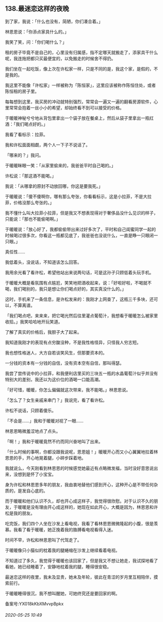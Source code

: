 ## 138.最迷恋这样的夜晚
到了家，我说：「什么也没有，简陋，你们凑合着。」


林恩恩说：「你添点家具什么的。」


我笑了笑，问：「你们喝什么？」


租的房子毕竟不是自己的，心里没有归属感，指不定哪天就搬走了，添家具干什么呢，我连拖把都只买最便宜的，以免搬走的时候舍不得扔。


我们坐在一起吃饭，像上次在许松家一样，只是不同的是，我这个家，是假的，不是我的。


我这里不能像「许松家」一样被称为「陈恒家」，这里应该被称作陈恒住处，或者陈恒租的房子里。


每每想到这里，我买房的冲动就特别强烈，常常会一遍又一遍的翻看房源软件，心里常常会抱着一丝小小的希望，却始终看不到可以接受的价格。


于暖暖神秘兮兮地从背包里拿出一个袋子放在餐桌上，然后从袋子里拿出一瓶红酒：「我们喝点好的。」


我看了看标示：拉菲。


我和许松面面相觑，两个人一下子不说话了。


「哪来的？」我问。


于暖暖眯眼一笑：「从家里偷来的，我爸爸平时自己喝的。」


许松说：「那这酒不能喝。」


我说：「从哪拿的原封不动放回哪，你这是要我死。」


于暖暖说：「傻不傻啊你，哪有那么夸张，你看看标示，这是小拉菲，不是大拉菲，价格没那么夸张的。」


我不懂什么叫大拉菲小拉菲，但是我又不想表现得对于奢侈品没什么见识的样子，只能说：「那也不能偷喝啊。」


于暖暖说：「放心好了，我都偷偷带出来过好多次了，平时和自己闺蜜同学一起的时候喝过很多次，你看这一瓶都见底了，我爸爸也没说什么，一直是睁一只眼闭一只眼。」


真任性……


我低着头，没说话，不知道该怎么回答。


我用余光看了看许松，希望他站出来说两句话，可是这孙子只顾低着头玩手机。


于暖暖大概是看氛围有点尴尬，笑笑地把酒收起来，说：「好啦好啦，不喝就不喝，我们喝别的，我只是想让你们喝点好的，其实真没什么的。」


这时，手机来了一条信息，是许松发来的：我刚才上网查了，这瓶三千多块，还可以，不算离谱。


「我们喝点吧，来来来，把它喝光然后往里灌点葡萄汁，我想看于暖暖怎么被家里收拾。」我笑哈哈地开玩笑道。


了解了真实的价格后，我胆子大了起来。


我知道我刚才的表现有点穷酸没种，不是我性格怪异，只怪我人穷志短。


我也想性格迷人，大方自若谈笑风生，但那要资本的。


一分钱的资本有一分钱的自信，没有资本空有自信，那叫得瑟。


我尝了尝传说中的小拉菲，和我便利店里买的三块五一瓶的水晶葡萄汁似乎并没有特别大的差别，我还以为这价位的酒喝一口能高潮。


「好可惜，暖暖，你怎么偏偏就这次带来，我不能喝。」林恩恩说。


「怎么了？女生亲戚来串门？」我说完，看了看许松。


许松不说话，只顾着傻乐。


「不会是……」我和于暖暖对视了一眼……


林恩恩略微羞涩地点了点头。


「啊！」我和于暖暖竟然不约而同兴奋地叫了出来。


「什么时候的事啊，你都没跟我说呢，恩恩姐！」暖暖开心而又小心翼翼地拉着林恩恩的手，开心地晃着腿，小碎步踩着地。


我就说么，今天刚看到林恩恩的时候感觉她最近有点略微发福，当时没好意思说出来，没想到是怀了小宝宝。


身为许松和林恩恩多年的朋友，我由衷地替他们感到开心，这种开心是不带任何杂质的，是发自心底的。


而于暖暖和他们认识不久，却也开心成这样子，我觉得很欣慰。对于认识不久的朋友，于暖暖是没有理由开心成这样的，她现在如此开心，大概是因为，林恩恩和许松是我的朋友。


吃完饭，我们四个人坐在沙发上看电视，我看了看林恩恩微微隆起的小腹，很是羡慕。我看了看于暖暖，她正挽着我的胳膊看电视看得入迷。


时间不早，许松和林恩恩叫了代驾走了。


于暖暖像只小猫似的枕着我的腿蜷缩在沙发上继续看着电视。


不知道过了多久，我觉得于暖暖也该回家了，但是我又不想让她走，我试探地看了看她，她已经睡着了，安静地枕着我的腿，睡得很安稳。


最迷恋这样的夜里，我未及显贵，她未及年轮，彼此在青涩的岁月里互相陪伴，摸索前行。


于暖暖睡得很沉，我不想叫醒她，可她终究还是要回家的啊。


备案号:YX018kKbXMvvpBpkx


###### 2020-05-25 10:49

